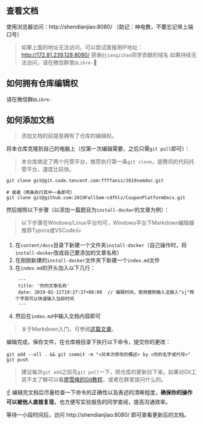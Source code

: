 ## 查看文档

使用浏览器访问：http://shendianjiao:8080/ （助记：神电教，不要忘记带上端口号）

> 如果上面的地址无法访问，可以尝试直接用IP地址：http://172.81.239.128:8080/
> 感谢`@jiangzihao`同学贡献的域名
> 如果持续无法访问，请在微信群里`@Libre-`:handshake:

## 如何拥有仓库编辑权

请在微信群`@Libre-`

## 如何添加文档

> 添加文档的前提是拥有了仓库的编辑权。

将本仓库克隆到自己的电脑上（仅第一次编辑需要，之后只需`git pull`即可）：

> 本仓库绑定了两个托管平台，推荐执行第一条`git clone`，是腾讯的代码托管平台，速度比较快。

```shell
git clone git@git.code.tencent.com:ffffansz/2019semdoc.git

# 或者（两条执行其中一条即可）
git clone git@github.com:2019FallSem-cdfhlz/CouponPlatformDocs.git
```

然后按照以下步骤（以添加一篇题目为`install-docker`的文章为例）：

> 以下步骤在Windows/Linux平台均可，Windows平台下Markdown编辑器推荐Typora或VSCode:thumbsup:

1. 在`content/docs`目录下新建一个文件夹`install-docker`（自己操作时，将`install-docker`改成自己要添加的文章名称）
2. 在刚刚新建的`install-docker`文件夹下新建一个`index.md`文件
3. 在`index.md`的开头加入以下几行：
   ```shell
    ---
    title: '你的文章名称'
    date: 2019-02-11T19:27:37+08:00  // 编辑时间，使用搜狗输入法输入"sj"两个字母可以快速输入当前时间
    ---
   ```
4. 然后在`index.md`中输入文档内容即可

> 关于Markdown入门，可参阅[这篇文章](https://www.jianshu.com/p/191d1e21f7ed)。

编辑完成，保存文件，在仓库根目录下执行以下命令，提交你的更改：

```shell
git add --all . && git commit -m "<对本次修改的概述> by <你的名字或代号>"
git push
```

> 建议每次`git add`之前先`git pull`一下，把仓库的更新拉下来。如果对Git工具不太了解可以看[廖雪峰的Git教程](https://www.liaoxuefeng.com/wiki/896043488029600)，或者在群里提问什么的。

:point_up: 编辑完文档后尽量检查一下命令的正确性以及表述的清晰程度，**确保你的操作可以被他人直接复现**，也方便写实验报告的同学查阅，提高沟通效率。

等待一小段时间后，访问 http://shendianjiao:8080/ 即可查看更新后的文档。